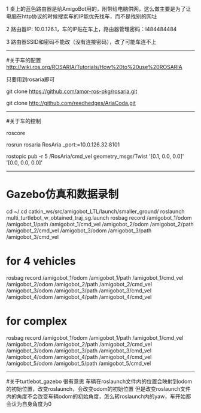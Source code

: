 1  桌上的蓝色路由器是给AmigoBot用的，附带给电脑供网，这么做主要是为了让电脑在http协议的时候搜索车的IP能优先找车，而不是找别的网址

2 路由器IP: 10.0.126.1，车的IP贴在车上，路由器管理密码：l484484484

3 路由器SSID和密码不能改（没有连接密码），改了可能车连不上

___________________
#关于车的配置
http://wiki.ros.org/ROSARIA/Tutorials/How%20to%20use%20ROSARIA

只要用到rosaria即可

git clone https://github.com/amor-ros-pkg/rosaria.git

git clone http://github.com/reedhedges/AriaCoda.git

__________________
#关于车的控制

roscore

rosrun rosaria RosAria _port:=10.0.126.32:8101

rostopic pub -r 5 /RosAria/cmd_vel geometry_msgs/Twist '[0.1, 0.0, 0.0]' '[0.0, 0.0, 0.0]'

__________________
# Gazebo仿真和数据录制
cd ~/
cd catkin_ws/src/amigobot_LTL/launch/smaller_ground/
roslaunch multi_turtlebot_w_obtained_traj_sg.launch
rosbag record /amigobot_1/odom /amigobot_1/path /amigobot_1/cmd_vel  /amigobot_2/odom /amigobot_2/path /amigobot_2/cmd_vel /amigobot_3/odom /amigobot_3/path /amigobot_3/cmd_vel

# for 4 vehicles
rosbag record /amigobot_1/odom /amigobot_1/path /amigobot_1/cmd_vel  /amigobot_2/odom /amigobot_2/path /amigobot_2/cmd_vel /amigobot_3/odom /amigobot_3/path /amigobot_3/cmd_vel /amigobot_4/odom /amigobot_4/path /amigobot_4/cmd_vel

# for complex
rosbag record /amigobot_1/odom /amigobot_1/path /amigobot_1/cmd_vel  /amigobot_2/odom /amigobot_2/path /amigobot_2/cmd_vel /amigobot_3/odom /amigobot_3/path /amigobot_3/cmd_vel /amigobot_4/odom /amigobot_4/path /amigobot_4/cmd_vel /amigobot_5/odom /amigobot_5/path /amigobot_5/cmd_vel


__________________
#关于turtlebot_gazebo
很有意思
车辆在roslaunch文件内的位置会映射到odom的初始位置，改变roslaunch，会改变odom的初始位置
但是改变roslaunch文件内的角度不会改变车辆odom的初始角度，怎么转roslaunch内的yaw，车开始都会认为自身角度为0